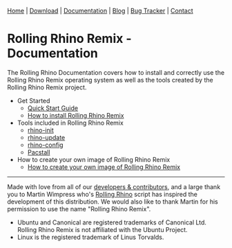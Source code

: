 <head>
  <link rel="shortcut icon" type="image/x-icon" href="https://raw.githubusercontent.com/MrBeeBenson/rrr-site/main/favicon.png" />
</head>

<div id="navigation">

<a href="https://rollingrhinoremix.github.io">Home</a> | <a href="https://rollingrhinoremix.github.io/download">Download</a> | <a href="https://rollingrhinoremix.github.io/docs">Documentation</a> | <a href="https://rollingrhinoremix.github.io/blog">Blog</a> | <a href="https://rollingrhinoremix.github.io/bugs">Bug Tracker</a> | <a href="https://rollingrhinoremix.github.io#contact">Contact</a>

</div>

# Rolling Rhino Remix - Documentation

The Rolling Rhino Documentation covers how to install and correctly use the Rolling Rhino Remix operating system as well as the tools created by the Rolling Rhino Remix project.

- Get Started
    - [Quick Start Guide](https://rollingrhinoremix.github.io/docs-quickstart)
    - [How to install Rolling Rhino Remix](https://rollingrhinoremix.github.io/docs-install)
- Tools included in Rolling Rhino Remix
    - [rhino-init](https://rollingrhinoremix.github.io/docs-rhino-init)
    - [rhino-update](https://rollingrhinoremix.github.io/docs-rhino-update)
    - [rhino-config](https://rollingrhinoremix.github.io/docs-rhino-config)
    - [Pacstall](https://rollingrhinoremix.github.io/docs-pacstall)
- How to create your own image of Rolling Rhino Remix
    - [How to create your own image of Rolling Rhino Remix](https://rollingrhinoremix.github.io/docs-create)

<hr />

Made with love from all of our [developers & contributors](https://rollingrhinoremix.github.io/contributors.txt), and a large thank you to Martin Wimpress who's [Rolling Rhino](https://github.com/wimpysworld/rolling-rhino) script has inspired the development of this distribution. We would also like to thank Martin for his permission to use the name "Rolling Rhino Remix".

- Ubuntu and Canonical are registered trademarks of Canonical Ltd. Rolling Rhino Remix is not affiliated with the Ubuntu Project. 
- Linux is the registered trademark of Linus Torvalds.
